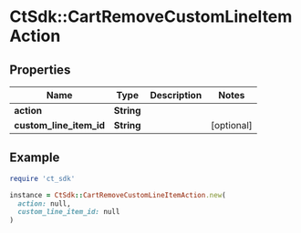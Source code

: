 # CtSdk::CartRemoveCustomLineItemAction

## Properties

| Name | Type | Description | Notes |
| ---- | ---- | ----------- | ----- |
| **action** | **String** |  |  |
| **custom_line_item_id** | **String** |  | [optional] |

## Example

```ruby
require 'ct_sdk'

instance = CtSdk::CartRemoveCustomLineItemAction.new(
  action: null,
  custom_line_item_id: null
)
```

